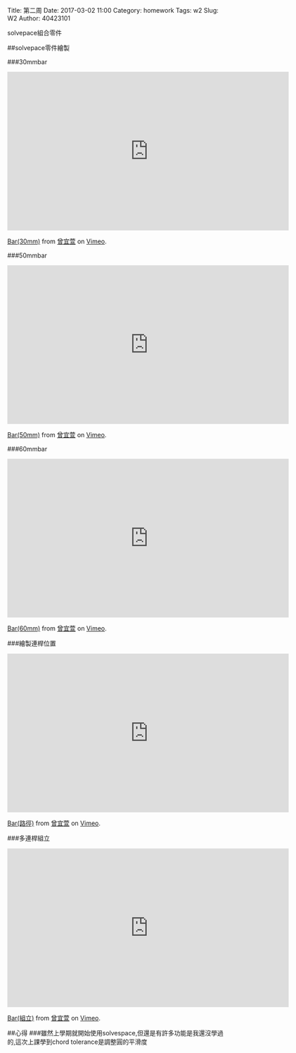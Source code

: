Title: 第二周
Date: 2017-03-02 11:00
Category: homework
Tags: w2
Slug: W2
Author: 40423101

solvepace組合零件

<!-- PELICAN_END_SUMMARY -->
##solvepace零件繪製

###30mmbar

<iframe src="https://player.vimeo.com/video/206412342" width="640" height="360" frameborder="0" webkitallowfullscreen mozallowfullscreen allowfullscreen></iframe>
<p><a href="https://vimeo.com/206412342">Bar(30mm)</a> from <a href="https://vimeo.com/user44207266">曾宜萱</a> on <a href="https://vimeo.com">Vimeo</a>.</p>

###50mmbar

<iframe src="https://player.vimeo.com/video/206419911" width="640" height="360" frameborder="0" webkitallowfullscreen mozallowfullscreen allowfullscreen></iframe>
<p><a href="https://vimeo.com/206419911">Bar(50mm)</a> from <a href="https://vimeo.com/user44207266">曾宜萱</a> on <a href="https://vimeo.com">Vimeo</a>.</p>

###60mmbar

<iframe src="https://player.vimeo.com/video/206420107" width="640" height="360" frameborder="0" webkitallowfullscreen mozallowfullscreen allowfullscreen></iframe>
<p><a href="https://vimeo.com/206420107">Bar(60mm)</a> from <a href="https://vimeo.com/user44207266">曾宜萱</a> on <a href="https://vimeo.com">Vimeo</a>.</p>

###繪製連桿位置

<iframe src="https://player.vimeo.com/video/206420191" width="640" height="360" frameborder="0" webkitallowfullscreen mozallowfullscreen allowfullscreen></iframe>
<p><a href="https://vimeo.com/206420191">Bar(路徑)</a> from <a href="https://vimeo.com/user44207266">曾宜萱</a> on <a href="https://vimeo.com">Vimeo</a>.</p>

###多連桿組立

<iframe src="https://player.vimeo.com/video/206422841" width="640" height="360" frameborder="0" webkitallowfullscreen mozallowfullscreen allowfullscreen></iframe>
<p><a href="https://vimeo.com/206422841">Bar(組立)</a> from <a href="https://vimeo.com/user44207266">曾宜萱</a> on <a href="https://vimeo.com">Vimeo</a>.</p>

##心得
###雖然上學期就開始使用solvespace,但還是有許多功能是我還沒學過的,這次上課學到chord tolerance是調整圓的平滑度